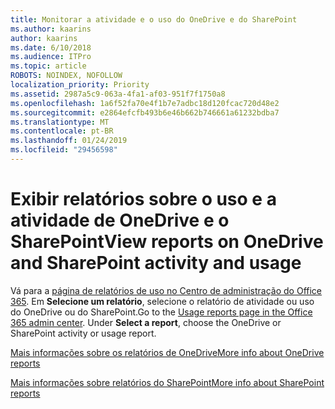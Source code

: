 ```yaml
---
title: Monitorar a atividade e o uso do OneDrive e do SharePoint
ms.author: kaarins
author: kaarins
ms.date: 6/10/2018
ms.audience: ITPro
ms.topic: article
ROBOTS: NOINDEX, NOFOLLOW
localization_priority: Priority
ms.assetid: 2987a5c9-063a-4fa1-af03-951f7f1750a8
ms.openlocfilehash: 1a6f52fa70e4f1b7e7adbc18d120fcac720d48e2
ms.sourcegitcommit: e2864efcfb493b6e46b662b746661a61232bdba7
ms.translationtype: MT
ms.contentlocale: pt-BR
ms.lasthandoff: 01/24/2019
ms.locfileid: "29456598"
---
```

# <a name="view-reports-on-onedrive-and-sharepoint-activity-and-usage"></a><span data-ttu-id="92326-102">Exibir relatórios sobre o uso e a atividade de OneDrive e o SharePoint</span><span class="sxs-lookup"><span data-stu-id="92326-102">View reports on OneDrive and SharePoint activity and usage</span></span>

<span data-ttu-id="92326-p101">Vá para a [página de relatórios de uso no Centro de administração do Office 365](https://admin.microsoft.com/AdminPortal/Home). Em **Selecione um relatório**, selecione o relatório de atividade ou uso do OneDrive ou do SharePoint.</span><span class="sxs-lookup"><span data-stu-id="92326-p101">Go to the [Usage reports page in the Office 365 admin center](https://admin.microsoft.com/AdminPortal/Home). Under **Select a report**, choose the OneDrive or SharePoint activity or usage report.</span></span> 
  
[<span data-ttu-id="92326-105">Mais informações sobre os relatórios de OneDrive</span><span class="sxs-lookup"><span data-stu-id="92326-105">More info about OneDrive reports</span></span>](https://go.microsoft.com/fwlink/?linkid=875239)
  
[<span data-ttu-id="92326-106">Mais informações sobre relatórios do SharePoint</span><span class="sxs-lookup"><span data-stu-id="92326-106">More info about SharePoint reports</span></span>](https://go.microsoft.com/fwlink/?linkid=875240)
  

